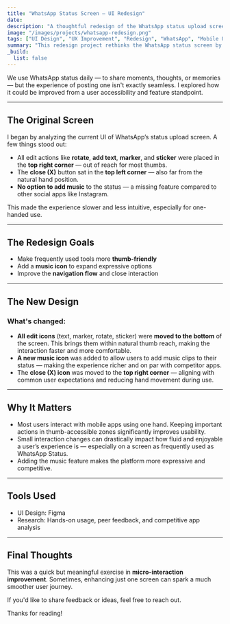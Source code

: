 ```yaml
---
title: "WhatsApp Status Screen – UI Redesign"
date:
description: "A thoughtful redesign of the WhatsApp status upload screen — focused on improving thumb accessibility and adding new functionality like music."
image: "/images/projects/whatsapp-redesign.png"
tags: ["UI Design", "UX Improvement", "Redesign", "WhatsApp", "Mobile UX"]
summary: "This redesign project rethinks the WhatsApp status screen by improving icon placement, adding a missing music feature, and making the interface more thumb-friendly."
_build:
  list: false
---
```


We use WhatsApp status daily — to share moments, thoughts, or memories — but the experience of posting one isn't exactly seamless. I explored how it could be improved from a user accessibility and feature standpoint.

---

## <i class="fas fa-search"></i> The Original Screen

I began by analyzing the current UI of WhatsApp’s status upload screen. A few things stood out:

- All edit actions like **rotate**, **add text**, **marker**, and **sticker** were placed in the **top right corner** — out of reach for most thumbs.
- The **close (X)** button sat in the **top left corner** — also far from the natural hand position.
- **No option to add music** to the status — a missing feature compared to other social apps like Instagram.

This made the experience slower and less intuitive, especially for one-handed use.

---

## <i class="fas fa-bullseye-arrow"></i> The Redesign Goals

- Make frequently used tools more **thumb-friendly**
- Add a **music icon** to expand expressive options
- Improve the **navigation flow** and close interaction

---

## <i class="fas fa-star"></i> The New Design

### <i class="fas fa-check"></i> What's changed:

- **All edit icons** (text, marker, rotate, sticker) were **moved to the bottom** of the screen. This brings them within natural thumb reach, making the interaction faster and more comfortable.
- **A new music icon** was added to allow users to add music clips to their status — making the experience richer and on par with competitor apps.
- The **close (X) icon** was moved to the **top right corner** — aligning with common user expectations and reducing hand movement during use.

---

## <i class="fas fa-mobile-screen"></i> Why It Matters

- Most users interact with mobile apps using one hand. Keeping important actions in thumb-accessible zones significantly improves usability.
- Small interaction changes can drastically impact how fluid and enjoyable a user’s experience is — especially on a screen as frequently used as WhatsApp Status.
- Adding the music feature makes the platform more expressive and competitive.

---

## <i class="fas fa-tools"></i> Tools Used

- UI Design: Figma  
- Research: Hands-on usage, peer feedback, and competitive app analysis

---

## <i class="fas fa-tools"></i> Final Thoughts

This was a quick but meaningful exercise in **micro-interaction improvement**. Sometimes, enhancing just one screen can spark a much smoother user journey.

If you'd like to share feedback or ideas, feel free to reach out.

Thanks for reading!
